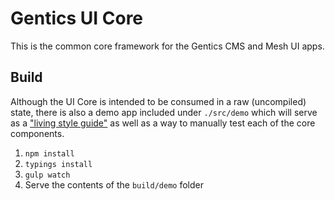 # Gentics UI Core

This is the common core framework for the Gentics CMS and Mesh UI apps.

## Build

Although the UI Core is intended to be consumed in a raw (uncompiled) state, there is also a demo app included
under `./src/demo` which will serve as a ["living style guide"](https://uxmag.com/articles/anchoring-your-design-language-in-a-live-style-guide)
as well as a way to manually test each of the core components.

1. `npm install`
2. `typings install`
3. `gulp watch`
4. Serve the contents of the `build/demo` folder
